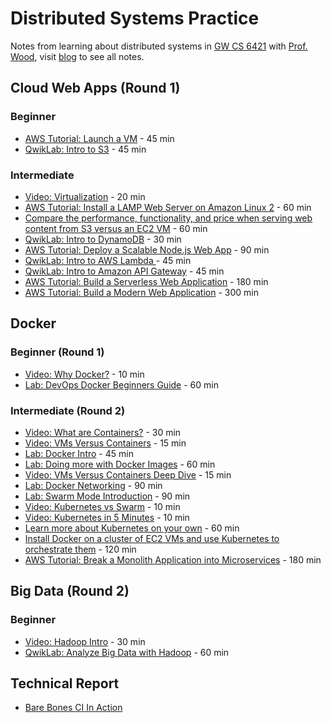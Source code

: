 # Distributed Systems Practice
Notes from learning about distributed systems in [GW CS 6421](https://gwdistsys18.github.io/) with [Prof. Wood](https://faculty.cs.gwu.edu/timwood/), visit [blog](https://1988warren.github.io/dist-sys-practice.github.io) to see all notes.

## Cloud Web Apps (Round 1)

### Beginner
- [AWS Tutorial: Launch a VM](https://1988warren.github.io/dist-sys-practice.github.io/cloud-web-apps-launch-ec2-vm/) - 45 min
- [QwikLab: Intro to S3](https://1988warren.github.io/dist-sys-practice.github.io/cloud-web-apps-lab-s3/) - 45 min

### Intermediate
- [Video: Virtualization](https://1988warren.github.io/dist-sys-practice.github.io/cloud-web-apps-virtualization/) - 20 min
- [AWS Tutorial: Install a LAMP Web Server on Amazon Linux 2](https://1988warren.github.io/dist-sys-practice.github.io/cloud-web-apps-set-up-lamp-on-ami/) - 60 min
- [Compare the performance, functionality, and price when serving web content from S3 versus an EC2 VM](https://1988warren.github.io/dist-sys-practice.github.io/cloud-web-apps-compare-s3-vs-ec2/) - 60 min
- [QwikLab: Intro to DynamoDB](https://1988warren.github.io/dist-sys-practice.github.io/cloud-web-apps-lab-dynamodb/) - 30 min
- [AWS Tutorial: Deploy a Scalable Node.js Web App](https://1988warren.github.io/dist-sys-practice.github.io/cloud-web-apps-deploy-scalable-nodejs-web-app/) - 90 min
- [QwikLab: Intro to AWS Lambda ](https://1988warren.github.io/dist-sys-practice.github.io/cloud-web-apps-lab-aws-lambda/) - 45 min
- [QwikLab: Intro to Amazon API Gateway](https://1988warren.github.io/dist-sys-practice.github.io/cloud-web-apps-api-gateway/) - 45 min
- [AWS Tutorial: Build a Serverless Web Application](https://1988warren.github.io/dist-sys-practice.github.io/cloud-web-apps-serverless-web-app/) - 180 min
- [AWS Tutorial: Build a Modern Web Application](https://1988warren.github.io/dist-sys-practice.github.io/cloud-web-apps-modern-web-app/) - 300 min

## Docker

### Beginner (Round 1)
- [Video: Why Docker?](https://1988warren.github.io/dist-sys-practice.github.io/docker-why-docker/) - 10 min
- [Lab: DevOps Docker Beginners Guide](https://1988warren.github.io/dist-sys-practice.github.io/docker-lab-devops-guide/) - 60 min

### Intermediate (Round 2)
- [Video: What are Containers?](https://1988warren.github.io/dist-sys-practice.github.io/docker-what-are-containers/) - 30 min
- [Video: VMs Versus Containers](https://1988warren.github.io/dist-sys-practice.github.io/docker-vm-vs-container/) - 15 min
- [Lab: Docker Intro](https://1988warren.github.io/dist-sys-practice.github.io/docker-lab-intro/) - 45 min
- [Lab: Doing more with Docker Images](https://1988warren.github.io/dist-sys-practice.github.io/docker-lab-images/) - 60 min
- [Video: VMs Versus Containers Deep Dive](https://1988warren.github.io/dist-sys-practice.github.io/docker-vm-vs-container-deep-dive/) - 15 min
- [Lab: Docker Networking](https://1988warren.github.io/dist-sys-practice.github.io/docker-lab-networking/) - 90 min
- [Lab: Swarm Mode Introduction](https://1988warren.github.io/dist-sys-practice.github.io/docker-lab-swarm-mode/) - 90 min
- [Video: Kubernetes vs Swarm](https://1988warren.github.io/dist-sys-practice.github.io/docker-kubernetes-vs-swarm/) - 10 min
- [Video: Kubernetes in 5 Minutes](https://1988warren.github.io/dist-sys-practice.github.io/docker-kubernetes-intro/) - 10 min
- [Learn more about Kubernetes on your own](https://1988warren.github.io/dist-sys-practice.github.io/docker-kubernetes-self-study/) - 60 min
- [Install Docker on a cluster of EC2 VMs and use Kubernetes to orchestrate them](https://1988warren.github.io/dist-sys-practice.github.io/docker-kubernetes-on-ec2-cluster/) - 120 min
- [AWS Tutorial: Break a Monolith Application into Microservices](https://1988warren.github.io/dist-sys-practice.github.io/docker-break-app-into-microservices/) - 180 min

## Big Data (Round 2)

### Beginner
- [Video: Hadoop Intro](https://1988warren.github.io/dist-sys-practice.github.io/bigdata-hadoop-intro/) - 30 min
- [QwikLab: Analyze Big Data with Hadoop](https://1988warren.github.io/dist-sys-practice.github.io/bigdata-lab-hadoop/) - 60 min

## Technical Report

- [Bare Bones CI In Action](https://1988warren.github.io/dist-sys-practice.github.io/bare-bones-ci-in-action/)